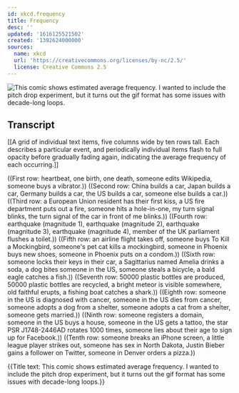 ```yaml
---
id: xkcd.frequency
title: Frequency
desc: ''
updated: '1616125521502'
created: '1392624000000'
sources:
  name: xkcd
  url: 'https://creativecommons.org/licenses/by-nc/2.5/'
  license: Creative Commons 2.5
---
```

![This comic shows estimated average frequency. I wanted to include the pitch drop experiment, but it turns out the gif format has some issues with decade-long loops.](https://imgs.xkcd.com/comics/frequency.png)

## Transcript
[[A grid of individual text items, five columns wide by ten rows tall. Each describes a particular event, and periodically individual items flash to full opacity before gradually fading again, indicating the average frequency of each occurring.]]

((First row: heartbeat, one birth, one death, someone edits Wikipedia, someone buys a vibrator.))
((Second row: China builds a car, Japan builds a car, Germany builds a car, the US builds a car, someone else builds a car.))
((Third row: a European Union resident has their first kiss, a US fire department puts out a fire, someone hits a hole-in-one, my turn signal blinks, the turn signal of the car in front of me blinks.))
((Fourth row: earthquake (magnitude 1), earthquake (magnitude 2), earthquake (magnitude 3), earthquake (magnitude 4), member of the UK parliament flushes a toilet.))
((Fifth row: an airline flight takes off, someone buys To Kill a Mockingbird, someone's pet cat kills a mockingbird, someone in Phoenix buys new shoes, someone in Phoenix puts on a condom.))
((Sixth row: someone locks their keys in their car, a Sagittarius named Amelia drinks a soda, a dog bites someone in the US, someone steals a bicycle, a bald eagle catches a fish.))
((Seventh row: 50000 plastic bottles are produced, 50000 plastic bottles are recycled, a bright meteor is visible somewhere, old faithful erupts, a fishing boat catches a shark.))
((Eighth row: someone in the US is diagnosed with cancer, someone in the US dies from cancer, someone adopts a dog from a shelter, someone adopts a cat from a shelter, someone gets married.))
((Ninth row: someone registers a domain, someone in the US buys a house, someone in the US gets a tattoo, the star PSR J1748-2446AD rotates 1000 times, someone lies about their age to sign up for Facebook.))
((Tenth row: someone breaks an iPhone screen, a little league player strikes out, someone has sex in North Dakota, Justin Bieber gains a follower on Twitter, someone in Denver orders a pizza.))

{{Title text: This comic shows estimated average frequency. I wanted to include the pitch drop experiment, but it turns out the gif format has some issues with decade-long loops.}}
